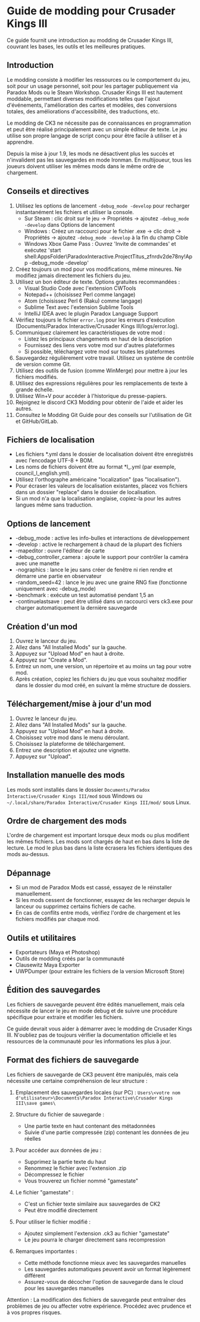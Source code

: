# Guide de modding pour Crusader Kings III

Ce guide fournit une introduction au modding de Crusader Kings III, couvrant les bases, les outils et les meilleures pratiques.

## Introduction

Le modding consiste à modifier les ressources ou le comportement du jeu, soit pour un usage personnel, soit pour les partager publiquement via Paradox Mods ou le Steam Workshop. Crusader Kings III est hautement moddable, permettant diverses modifications telles que l'ajout d'événements, l'amélioration des cartes et modèles, des conversions totales, des améliorations d'accessibilité, des traductions, etc.

Le modding de CK3 ne nécessite pas de connaissances en programmation et peut être réalisé principalement avec un simple éditeur de texte. Le jeu utilise son propre langage de script conçu pour être facile à utiliser et à apprendre.

Depuis la mise à jour 1.9, les mods ne désactivent plus les succès et n'invalident pas les sauvegardes en mode Ironman. En multijoueur, tous les joueurs doivent utiliser les mêmes mods dans le même ordre de chargement.

## Conseils et directives

1. Utilisez les options de lancement `-debug_mode -develop` pour recharger instantanément les fichiers et utiliser la console.
   - Sur Steam : clic droit sur le jeu -> Propriétés -> ajoutez `-debug_mode -develop` dans Options de lancement
   - Windows : Créez un raccourci pour le fichier .exe -> clic droit -> Propriétés -> ajoutez `-debug_mode -develop` à la fin du champ Cible
   - Windows Xbox Game Pass : Ouvrez 'Invite de commandes' et exécutez 'start shell:AppsFolder\ParadoxInteractive.ProjectTitus_zfnrdv2de78ny!App -debug_mode -develop'
2. Créez toujours un mod pour vos modifications, même mineures. Ne modifiez jamais directement les fichiers du jeu.
3. Utilisez un bon éditeur de texte. Options gratuites recommandées :
   - Visual Studio Code avec l'extension CWTools
   - Notepad++ (choisissez Perl comme langage)
   - Atom (choisissez Perl 6 (Raku) comme langage)
   - Sublime Text avec l'extension Sublime Tools
   - IntelliJ IDEA avec le plugin Paradox Language Support
4. Vérifiez toujours le fichier `error.log` pour les erreurs d'exécution (Documents/Paradox Interactive/Crusader Kings III/logs/error.log).
5. Communiquez clairement les caractéristiques de votre mod :
   - Listez les principaux changements en haut de la description
   - Fournissez des liens vers votre mod sur d'autres plateformes
   - Si possible, téléchargez votre mod sur toutes les plateformes
6. Sauvegardez régulièrement votre travail. Utilisez un système de contrôle de version comme Git.
7. Utilisez des outils de fusion (comme WinMerge) pour mettre à jour les fichiers modifiés.
8. Utilisez des expressions régulières pour les remplacements de texte à grande échelle.
9. Utilisez Win+V pour accéder à l'historique du presse-papiers.
10. Rejoignez le discord CK3 Modding pour obtenir de l'aide et aider les autres.
11. Consultez le Modding Git Guide pour des conseils sur l'utilisation de Git et GitHub/GitLab.

## Fichiers de localisation

- Les fichiers *.yml dans le dossier de localisation doivent être enregistrés avec l'encodage UTF-8 + BOM.
- Les noms de fichiers doivent être au format *l_<langue>.yml (par exemple, council_l_english.yml).
- Utilisez l'orthographe américaine "localization" (pas "localisation").
- Pour écraser les valeurs de localisation existantes, placez vos fichiers dans un dossier "replace" dans le dossier de localisation.
- Si un mod n'a que la localisation anglaise, copiez-la pour les autres langues même sans traduction.

## Options de lancement

- -debug_mode : active les info-bulles et interactions de développement
- -develop : active le rechargement à chaud de la plupart des fichiers
- -mapeditor : ouvre l'éditeur de carte
- -debug_controller_camera : ajoute le support pour contrôler la caméra avec une manette
- -nographics : lance le jeu sans créer de fenêtre ni rien rendre et démarre une partie en observateur
- -random_seed=42 : lance le jeu avec une graine RNG fixe (fonctionne uniquement avec -debug_mode)
- -benchmark : exécute un test automatisé pendant 1,5 an
- -continuelastsave : peut être utilisé dans un raccourci vers ck3.exe pour charger automatiquement la dernière sauvegarde

## Création d'un mod

1. Ouvrez le lanceur du jeu.
2. Allez dans "All Installed Mods" sur la gauche.
3. Appuyez sur "Upload Mod" en haut à droite.
4. Appuyez sur "Create a Mod".
5. Entrez un nom, une version, un répertoire et au moins un tag pour votre mod.
6. Après création, copiez les fichiers du jeu que vous souhaitez modifier dans le dossier du mod créé, en suivant la même structure de dossiers.

## Téléchargement/mise à jour d'un mod

1. Ouvrez le lanceur du jeu.
2. Allez dans "All Installed Mods" sur la gauche.
3. Appuyez sur "Upload Mod" en haut à droite.
4. Choisissez votre mod dans le menu déroulant.
5. Choisissez la plateforme de téléchargement.
6. Entrez une description et ajoutez une vignette.
7. Appuyez sur "Upload".

## Installation manuelle des mods

Les mods sont installés dans le dossier `Documents/Paradox Interactive/Crusader Kings III/mod` sous Windows ou `~/.local/share/Paradox Interactive/Crusader Kings III/mod/` sous Linux.

## Ordre de chargement des mods

L'ordre de chargement est important lorsque deux mods ou plus modifient les mêmes fichiers. Les mods sont chargés de haut en bas dans la liste de lecture. Le mod le plus bas dans la liste écrasera les fichiers identiques des mods au-dessus.

## Dépannage

- Si un mod de Paradox Mods est cassé, essayez de le réinstaller manuellement.
- Si les mods cessent de fonctionner, essayez de les recharger depuis le lanceur ou supprimez certains fichiers de cache.
- En cas de conflits entre mods, vérifiez l'ordre de chargement et les fichiers modifiés par chaque mod.

## Outils et utilitaires

- Exportateurs (Maya et Photoshop)
- Outils de modding créés par la communauté
- Clausewitz Maya Exporter
- UWPDumper (pour extraire les fichiers de la version Microsoft Store)

## Édition des sauvegardes

Les fichiers de sauvegarde peuvent être édités manuellement, mais cela nécessite de lancer le jeu en mode debug et de suivre une procédure spécifique pour extraire et modifier les fichiers.

Ce guide devrait vous aider à démarrer avec le modding de Crusader Kings III. N'oubliez pas de toujours vérifier la documentation officielle et les ressources de la communauté pour les informations les plus à jour.

## Format des fichiers de sauvegarde

Les fichiers de sauvegarde de CK3 peuvent être manipulés, mais cela nécessite une certaine compréhension de leur structure :

1. Emplacement des sauvegardes locales (sur PC) : 
   `Users\<votre nom d'utilisateur>\Documents\Paradox Interactive\Crusader Kings III\save games\`

2. Structure du fichier de sauvegarde :
   - Une partie texte en haut contenant des métadonnées
   - Suivie d'une partie compressée (zip) contenant les données de jeu réelles

3. Pour accéder aux données de jeu :
   - Supprimez la partie texte du haut
   - Renommez le fichier avec l'extension .zip
   - Décompressez le fichier
   - Vous trouverez un fichier nommé "gamestate"

4. Le fichier "gamestate" :
   - C'est un fichier texte similaire aux sauvegardes de CK2
   - Peut être modifié directement

5. Pour utiliser le fichier modifié :
   - Ajoutez simplement l'extension .ck3 au fichier "gamestate"
   - Le jeu pourra le charger directement sans recompression

6. Remarques importantes :
   - Cette méthode fonctionne mieux avec les sauvegardes manuelles
   - Les sauvegardes automatiques peuvent avoir un format légèrement différent
   - Assurez-vous de décocher l'option de sauvegarde dans le cloud pour les sauvegardes manuelles

Attention : La modification des fichiers de sauvegarde peut entraîner des problèmes de jeu ou affecter votre expérience. Procédez avec prudence et à vos propres risques.
